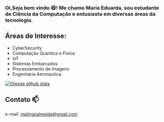 ### Oi,Seja bem vindo 😄!  Me chamo Maria Eduarda, sou estudante de Ciência da Computação e entusiasta em diversas áreas da tecnologia.

## Áreas de Interesse:

- CyberSecurity
- Computação Quantica e Física
- IoT
- Sistemas Embarcados
- Processamento de Imagens
- Engenharia Aeronautica






[![Omega github stats](https://github-readme-stats.vercel.app/api?username=MariaLgA&count_private=true&show_icons=true&include_all_commits=true)](https://github.com/anuraghazra/github-readme-stats)

## Contato 📫
e-mail: malingoalmeida@gmail.com
